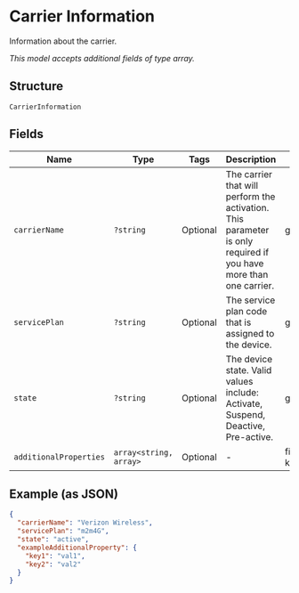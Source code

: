 
# Carrier Information

Information about the carrier.

*This model accepts additional fields of type array.*

## Structure

`CarrierInformation`

## Fields

| Name | Type | Tags | Description | Getter | Setter |
|  --- | --- | --- | --- | --- | --- |
| `carrierName` | `?string` | Optional | The carrier that will perform the activation. This parameter is only required if you have more than one carrier. | getCarrierName(): ?string | setCarrierName(?string carrierName): void |
| `servicePlan` | `?string` | Optional | The service plan code that is assigned to the device. | getServicePlan(): ?string | setServicePlan(?string servicePlan): void |
| `state` | `?string` | Optional | The device state. Valid values include: Activate, Suspend, Deactive, Pre-active. | getState(): ?string | setState(?string state): void |
| `additionalProperties` | `array<string, array>` | Optional | - | findAdditionalProperty(string key): array | additionalProperty(string key, array value): void |

## Example (as JSON)

```json
{
  "carrierName": "Verizon Wireless",
  "servicePlan": "m2m4G",
  "state": "active",
  "exampleAdditionalProperty": {
    "key1": "val1",
    "key2": "val2"
  }
}
```

